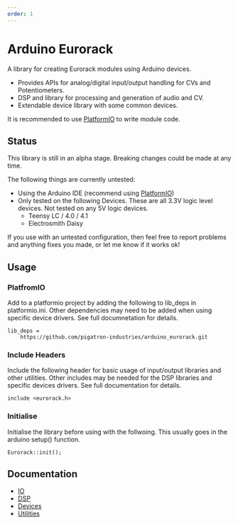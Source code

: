 ```yaml
---
order: 1
---
```


# Arduino Eurorack

A library for creating Eurorack modules using Arduino devices.

- Provides APIs for analog/digital input/output handling for CVs and Potentiometers.
- DSP and library for processing and generation of audio and CV.
- Extendable device library with some common devices.

It is recommended to use [PlatformIO](https://platformio.org/) to write module code.


## Status

This library is still in an alpha stage. Breaking changes could be made at any time.

The following things are currently untested:
- Using the Arduino IDE (recommend using [PlatformIO](https://platformio.org/))
- Only tested on the following Devices. These are all 3.3V logic level devices. Not tested on any 5V logic devices.
   - Teensy LC / 4.0 / 4.1
   - Electrosmith Daisy

If you use with an untested configuration, then feel free to report problems and anything fixes you made, or let me know if it works ok!


## Usage

### PlatfromIO

Add to a platformio project by adding the following to lib_deps in platformio.ini. Other dependencies may need to be added when using specific device drivers. See full documnetation for details.

    lib_deps = 
	    https://github.com/pigatron-industries/arduino_eurorack.git

### Include Headers

Include the following header for basic usage of input/output libraries and other utilities. Other includes may be needed for the DSP libraries and specific devices drivers. See full documentation for details.

    include <eurorack.h>

### Initialise

Initialise the library before using with the follwoing. This usually goes in the arduino setup() function.

    Eurorack::init();

## Documentation

- [IO](io.md)
- [DSP](dsp.md)
- [Devices](device.md)
- [Utilities](util.md)
